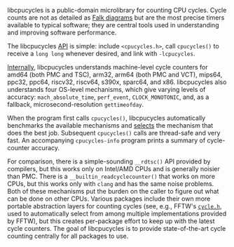 libcpucycles is a public-domain microlibrary for counting CPU cycles.
Cycle counts are not as detailed as
[Falk diagrams](https://gamozolabs.github.io/metrology/2019/08/19/sushi_roll.html)
but are the most precise timers available to typical software; they are
central tools used in understanding and improving software performance.

The libcpucycles [API](api.html) is simple: include `<cpucycles.h>`, call
`cpucycles()` to receive a `long long` whenever desired, and link with
`-lcpucycles`.

[Internally](counters.html), libcpucycles understands machine-level
cycle counters for amd64 (both PMC and TSC), arm32, arm64 (both PMC and
VCT), mips64, ppc32, ppc64, riscv32, riscv64, s390x, sparc64, and x86.
libcpucycles also understands four OS-level mechanisms, which give
varying levels of accuracy: `mach_absolute_time`, `perf_event`,
`CLOCK_MONOTONIC`, and, as a fallback, microsecond-resolution
`gettimeofday`.

When the program first calls `cpucycles()`, libcpucycles automatically
benchmarks the available mechanisms and [selects](selection.html) the
mechanism that does the best job. Subsequent `cpucycles()` calls are
thread-safe and very fast. An accompanying `cpucycles-info` program
prints a summary of cycle-counter accuracy.

For comparison, there is a simple-sounding `__rdtsc()` API provided by
compilers, but this works only on Intel/AMD CPUs and is generally noisier
than PMC. There is a `__builtin_readcyclecounter()` that works on more
CPUs, but this works only with `clang` and has the same noise problems.
Both of these mechanisms put the burden on the caller to figure out what
can be done on other CPUs. Various packages include their own more
portable abstraction layers for counting cycles (see, e.g., FFTW's
[`cycle.h`](https://github.com/FFTW/fftw3/blob/master/kernel/cycle.h),
used to automatically select from among multiple implementations
provided by FFTW), but this creates per-package effort to keep up with
the latest cycle counters. The goal of libcpucycles is to provide
state-of-the-art cycle counting centrally for all packages to use.
